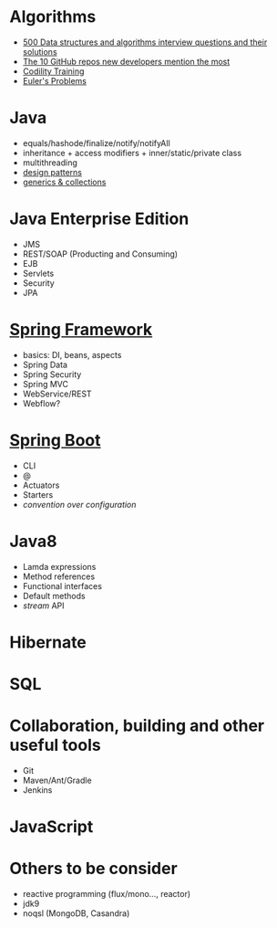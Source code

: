 # Algorithms
- [500 Data structures and algorithms interview questions and their solutions](https://techiedelight.quora.com/500-Data-structures-and-algorithms-interview-questions-and-their-solutions?share=1)
- [The 10 GitHub repos new developers mention the most](https://medium.freecodecamp.com/the-10-github-repos-people-mention-the-most-in-freecodecamps-main-chat-room-189750600fa4)
- [Codility Training](https://codility.com/programmers/lessons/1-iterations/)
- [Euler's Problems](https://projecteuler.net/archives)

# Java
- equals/hashode/finalize/notify/notifyAll
- inheritance + access modifiers + inner/static/private class
- multithreading
- [design patterns](https://github.com/zbychooo/dpacademy)
- [generics & collections](https://github.com/zbychooo/mixture/blob/master/Projekt/src/com/company/Main.java)

# Java Enterprise Edition
- JMS
- REST/SOAP (Producting and Consuming)
- EJB
- Servlets
- Security
- JPA

# [Spring Framework](https://github.com/zbychooo/tribble)
- basics: DI, beans, aspects
- Spring Data
- Spring Security
- Spring MVC
- WebService/REST
- Webflow?

# [Spring Boot](https://github.com/zbychooo/mixture/tree/master/tribble2)
- CLI
- @
- Actuators
- Starters
- *convention over configuration*

# Java8
- Lamda expressions
- Method references
- Functional interfaces
- Default methods
- *stream* API

# Hibernate

# SQL

# Collaboration, building and other useful tools
- Git
- Maven/Ant/Gradle
- Jenkins

# JavaScript

# Others to be consider
- reactive programming (flux/mono..., reactor) 
- jdk9
- noqsl (MongoDB, Casandra)
